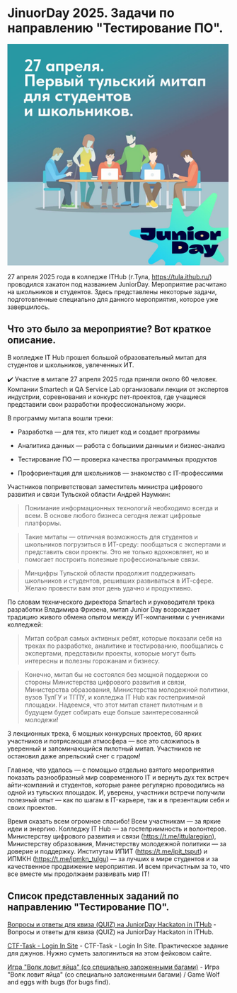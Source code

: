 # JinuorDay 2025. Задачи по направлению "Тестирование ПО".

<img src="juniorday.jpg" alt="JuniorDay Info" width="500" />


27 апреля 2025 года в колледже ITHub (г.Тула, https://tula.ithub.ru/) проводился хакатон под названием JuniorDay. Мероприятие расчитано на школьников и студентов.
Здесь представлены некоторые задачи, подготовленные специально для данного мероприятия, которое уже завершилось.

## Что это было за мероприятие? Вот краткое описание.

В колледже IT Hub прошел большой образовательный митап для студентов и школьников, увлеченных ИТ.

✔️ Участие в митапе 27 апреля 2025 года приняли около 60 человек. Компании Smartech и QA Service Lab организовали лекции от экспертов индустрии, соревнования и конкурс пет-проектов, где учащиеся представили свои разработки профессиональному жюри.

В программу митапа вошли треки:

- Разработка — для тех, кто пишет код и создает программы

- Аналитика данных — работа с большими данными и бизнес-анализ

- Тестирование ПО — проверка качества программных продуктов

- Профориентация для школьников — знакомство с IT-профессиями

Участников поприветствовал заместитель министра цифрового развития и связи Тульской области Андрей Наумкин: 

> Понимание информационных технологий необходимо всегда и всем. В основе любого бизнеса сегодня лежат цифровые платформы. 

> Такие митапы — отличная возможность для студентов и школьников погрузиться в ИТ-среду: пообщаться с экспертами и представить свои проекты. Это не только вдохновляет, но и помогает построить полезные профессиональные связи.

> Минцифры Тульской области продолжит поддерживать школьников и студентов, решивших развиваться в ИТ-сфере. Желаю провести вам этот день удачно и продуктивно.

По словам технического директора Smartech и руководителя трека разработки Владимира Фризена, митап Junior Day возрождает традицию живого обмена опытом между ИТ-компаниями с учениками колледжей:

> Митап собрал самых активных ребят, которые показали себя на треках по разработке, аналитике и тестированию, пообщались с экспертами, представили проекты, которые могут быть интересны и полезны горожанам и бизнесу. 

> Конечно, митап бы не состоялся без мощной поддержки со стороны Министерства цифрового развития и связи, Министерства образования, Министерства молодежной политики, вузов ТулГУ и ТГПУ, и колледжа IT Hub как гостеприимной площадки. Надеемся, что этот митап станет пилотным и в будущем будет собирать еще больше заинтересованной молодежи!

3 лекционных трека, 6 мощных конкурсных проектов, 60 ярких участников и потрясающая атмосфера — все это сложилось в уверенный и запоминающийся пилотный митап. Участников не остановил даже апрельский снег с градом! 

Главное, что удалось — с помощью отдельно взятого мероприятия показать разнообразный мир современного IT и вернуть дух тех встреч айти-компаний и студентов, которые ранее регулярно проводились на одной из тульских площадок. И, уверены, участники встречи получили полезный опыт — как по шагам в IT-карьере, так и в презентации себя и своих проектов. 

Время сказать всем огромное спасибо! Всем участникам — за яркие идеи и энергию. Колледжу IT Hub — за гостеприимность и волонтеров. Министерству цифрового развития и связи (https://t.me/ittularegion), Министерству образования, Министерству молодежной политики — за доверие и поддержку. Институтам ИПИТ (https://t.me/ipit_tsput) и ИПМКН (https://t.me/ipmkn_tulgu) — за лучших в мире студентов и за качественное продвижение мероприятия. И всем причастным за то, что все вместе мы продолжаем развивать мир IT!

## Список представленных заданий по направлению "Тестирование ПО".

[Вопросы и ответы для квиза (QUIZ) на JuniorDay Hackaton in ITHub](Quiz/README.md) - Вопросы и ответы для квиза (QUIZ) на JuniorDay Hackaton in ITHub.

[CTF-Task - Login In Site](Task_LoginInSite/README.md) - CTF-Task - Login In Site. Практическое задание для джунов. Нужно суметь залогиниться на этом фейковом сайте.

[Игра "Волк ловит яйца" (со специально заложенными багами)](Task_WolfAndEggs/README.md) - Игра "Волк ловит яйца" (со специально заложенными багами) / Game Wolf and eggs with bugs (for bugs find).
